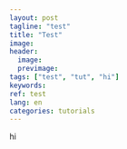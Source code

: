 ```yaml
---
layout: post
tagline: "test"
title: "Test"
image: 
header:
  image: 
  previmage: 
tags: ["test", "tut", "hi"]
keywords:
ref: test
lang: en
categories: tutorials
---
```


hi